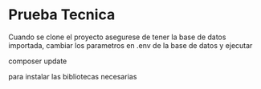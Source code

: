 # Prueba Tecnica

Cuando se clone el proyecto asegurese de tener la base de datos importada, cambiar los parametros en .env de la base de datos y ejecutar

composer update

para instalar las bibliotecas necesarias
